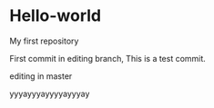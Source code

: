 # Hello-world
My first repository

First commit in editing branch, This is a test commit. 

editing in master

yyyayyyayyyyayyyay
